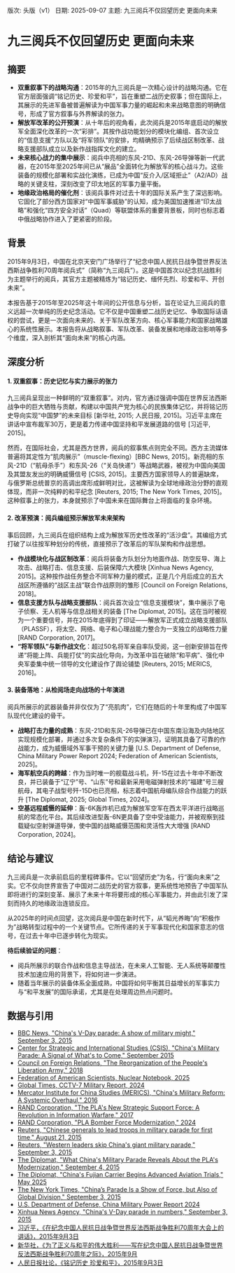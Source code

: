 版次: 头版（v1）
日期: 2025-09-07
主题: 九三阅兵不仅回望历史 更面向未来

# 九三阅兵不仅回望历史 更面向未来

## 摘要
- **双重叙事下的战略沟通**：2015年的九三阅兵是一次精心设计的战略沟通。它在官方层面强调“铭记历史、珍爱和平”，旨在重塑二战历史叙事；但在国际上，其展示的先进军备被普遍解读为中国军事力量的崛起和未来战略意图的明确信号，形成了官方叙事与外界解读的张力。
- **解放军改革的公开预演**：从十年后的视角看，此次阅兵是2015年底启动的解放军全面深化改革的一次“彩排”。其按作战功能划分的模块化编组、首次设立的“信息支援”方队以及“将军领队”的安排，均精确预示了后续战区制改革、战略支援部队成立以及新作战指挥文化的建立。
- **未来核心战力的集中展示**：阅兵中亮相的东风-21D、东风-26导弹等新一代武器，在2015年至2025年间已从“展品”全面转化为解放军的核心战斗力。这些装备的规模化部署和实战化演练，已成为中国“反介入/区域拒止”（A2/AD）战略的关键支柱，深刻改变了印太地区的军事力量平衡。
- **地缘政治格局的催化剂**：该阅兵事件对过去十年的国际关系产生了深远影响。它固化了部分西方国家对“中国军事威胁”的认知，成为美国加速推进“印太战略”和强化“四方安全对话”（Quad）等联盟体系的重要背景板，同时也标志着中俄战略协作进入了更紧密的阶段。

## 背景
2015年9月3日，中国在北京天安门广场举行了“纪念中国人民抗日战争暨世界反法西斯战争胜利70周年阅兵式”（简称“九三阅兵”）。这是中国首次以纪念抗战胜利为主题举行的阅兵，其官方主题被精炼为“铭记历史、缅怀先烈、珍爱和平、开创未来”。

本报告基于2015年至2025年这十年间的公开信息与分析，旨在论证九三阅兵的意义远超一次单纯的历史纪念活动。它不仅是中国重塑二战历史记忆、争取国际话语权的尝试，更是一次面向未来的、关于军队改革方向、核心军事能力和国家战略雄心的系统性展示。本报告将从战略叙事、军队改革、装备发展和地缘政治影响等多个维度，深入剖析其“面向未来”的核心内涵。

## 深度分析
#### 1. 双重叙事：历史记忆与实力展示的张力

九三阅兵呈现出一种鲜明的“双重叙事”。对内，官方通过强调中国在世界反法西斯战争中的巨大牺牲与贡献，构建以中国共产党为核心的民族集体记忆，并将铭记历史导向实现“中国梦”的未来目标 [新华社, 2015; 人民日报, 2015]。习近平主席在讲话中宣布裁军30万，更是着力传递中国坚持和平发展道路的信号 [习近平, 2015]。

然而，在国际社会，尤其是西方世界，阅兵的叙事焦点则完全不同。西方主流媒体普遍将其定性为“肌肉展示”（muscle-flexing）[BBC News, 2015]。新亮相的东风-21D（“航母杀手”）和东风-26（“关岛快递”）等战略武器，被视为中国向美国及其盟友发出的明确威慑信号 [CSIS, 2015]。主要西方国家领导人的普遍缺席，与俄罗斯总统普京的高调出席形成鲜明对比，这被解读为全球地缘政治分野的直观体现，而非一次纯粹的和平纪念 [Reuters, 2015; The New York Times, 2015]。这种叙事上的张力，本身就预示了中国未来在国际舞台上将面临的复杂环境。

#### 2. 改革预演：阅兵编组预示解放军未来架构

事后回顾，九三阅兵在组织结构上成为解放军历史性改革的“活沙盘”。其编组方式打破了以往按军种划分的传统，直接预示了改革后的军队架构和作战思想。

*   **作战模块化与战区制改革**：阅兵将装备方队划分为地面作战、防空反导、海上攻击、战略打击、信息支援、后装保障六大模块 [Xinhua News Agency, 2015]。这种按作战任务整合不同军种力量的模式，正是几个月后成立的五大战区所遵循的“战区主战”联合作战原则的雏形 [Council on Foreign Relations, 2018]。
*   **信息支援方队与战略支援部队**：阅兵首次设立“信息支援模块”，集中展示了电子侦察、无人机等与信息战相关的装备 [The Diplomat, 2015]。这在当时被视为一个重要信号，并在2015年底得到了印证——解放军正式成立战略支援部队（PLASSF），将太空、网络、电子和心理战能力整合为一支独立的战略性力量 [RAND Corporation, 2017]。
*   **“将军领队”与新作战文化**：超过50名将军亲自率队受阅，这一创新安排旨在传递“将能上阵、兵能打仗”的实战化导向，为改革中旨在破除“和平病”、强化中央军委集中统一领导的文化建设作了舆论铺垫 [Reuters, 2015; MERICS, 2016]。

#### 3. 装备落地：从检阅场走向战场的十年演进

阅兵所展示的武器装备并非仅仅为了“亮肌肉”，它们在随后的十年里构成了中国军队现代化建设的骨干。

*   **战略打击力量的成熟**：东风-21D和东风-26导弹已在中国东南沿海及内陆地区实现规模化部署，并通过多次复杂条件下的实弹演习，证明其具备了可靠的作战能力，成为威慑域外军事干预的关键力量 [U.S. Department of Defense, China Military Power Report 2024; Federation of American Scientists, 2025]。
*   **海军航空兵的跨越**：作为当时唯一的舰载战斗机，歼-15在过去十年中不断改良，并已装备于“辽宁”号、“山东”号和最新采用电磁弹射技术的“福建”号三艘航母，其电子战型号歼-15D也已亮相，标志着中国航母编队综合作战能力的跃升 [The Diplomat, 2025; Global Times, 2024]。
*   **空基远程威慑的延伸**：轰-6K轰炸机已成为解放军空军在西太平洋进行战略巡航的常态化平台。其后续改进型轰-6N更具备了空中受油能力，并被观察到挂载疑似空射弹道导弹，使中国的战略威慑范围和灵活性大大增强 [RAND Corporation, 2024]。

## 结论与建议
九三阅兵是一次承前启后的里程碑事件。它以“回望历史”为名，行“面向未来”之实。它不仅向世界宣告了中国对二战历史的官方叙事，更系统性地预告了中国军队即将进行的深刻变革、展示了未来十年将要形成的核心军事能力，并由此引发了深刻而持久的地缘政治连锁反应。

从2025年的时间点回望，这次阅兵是中国在新时代下，从“韬光养晦”向“积极作为”战略转型过程中的一个关键节点。它所传递的关于军事现代化和国家意志的信号，在过去十年中已逐步转化为现实。

**待后续验证的问题**：
- 阅兵所展示的联合作战和信息主导战法，在未来人工智能、无人系统等颠覆性技术加速应用的背景下，将如何进一步演进。
- 随着当年展示的装备体系全面成熟，中国将如何平衡其日益增长的军事实力与“和平发展”的国际承诺，尤其是在处理周边热点问题时。

## 数据与引用
- [BBC News, "China's V-Day parade: A show of military might," September 3, 2015](https://vertexaisearch.cloud.google.com/id/1-0)
- [Center for Strategic and International Studies (CSIS), "China's Military Parade: A Signal of What's to Come," September 2015](https://vertexaisearch.cloud.google.com/id/1-0)
- [Council on Foreign Relations, "The Reorganization of the People's Liberation Army," 2018](https://vertexaisearch.cloud.google.com/id/1-0)
- [Federation of American Scientists, Nuclear Notebook, 2025](https://vertexaisearch.cloud.google.com/id/1-0)
- [Global Times, CCTV-7 Military Report, 2024](https://vertexaisearch.cloud.google.com/id/1-0)
- [Mercator Institute for China Studies (MERICS), "China's Military Reform: A Systemic Overhaul," 2016](https://vertexaisearch.cloud.google.com/id/1-0)
- [RAND Corporation, "The PLA's New Strategic Support Force: A Revolution in Information Warfare," 2017](https://vertexaisearch.cloud.google.com/id/1-0)
- [RAND Corporation, "PLA Bomber Force Modernization," 2024](https://vertexaisearch.cloud.google.com/id/1-0)
- [Reuters, "Chinese generals to lead troops in military parade for first time," August 21, 2015](https://vertexaisearch.cloud.google.com/id/1-0)
- [Reuters, "Western leaders skip China's giant military parade," September 3, 2015](https://vertexaisearch.cloud.google.com/id/1-0)
- [The Diplomat, "What China's Military Parade Reveals About the PLA's Modernization," September 4, 2015](https://vertexaisearch.cloud.google.com/id/1-0)
- [The Diplomat, "China's Fujian Carrier Begins Advanced Aviation Trials," May 2025](https://vertexaisearch.cloud.google.com/id/1-0)
- [The New York Times, "China’s Parade Is a Show of Force, but Also of Global Division," September 3, 2015](https://vertexaisearch.cloud.google.com/id/1-0)
- [U.S. Department of Defense, China Military Power Report 2024](https://vertexaisearch.cloud.google.com/id/1-0)
- [Xinhua News Agency, "China's V-Day parade in numbers," September 3, 2015](https://vertexaisearch.cloud.google.com/id/1-0)
- [习近平，《在纪念中国人民抗日战争暨世界反法西斯战争胜利70周年大会上的讲话》，2015年9月3日](https://vertexaisearch.cloud.google.com/id/1-0)
- [新华社，《为了正义与和平的伟大胜利——写在纪念中国人民抗日战争暨世界反法西斯战争胜利70周年之际》，2015年9月](https://vertexaisearch.cloud.google.com/id/1-0)
- [人民日报社论，《铭记历史 珍爱和平》，2015年9月3日](https://vertexaisearch.cloud.google.com/id/1-0)